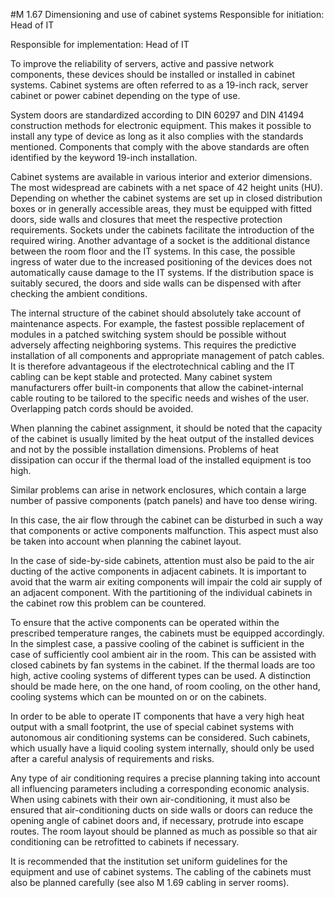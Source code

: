 #M 1.67 Dimensioning and use of cabinet systems
Responsible for initiation: Head of IT

Responsible for implementation: Head of IT

To improve the reliability of servers, active and passive network components, these devices should be installed or installed in cabinet systems. Cabinet systems are often referred to as a 19-inch rack, server cabinet or power cabinet depending on the type of use.

System doors are standardized according to DIN 60297 and DIN 41494 construction methods for electronic equipment. This makes it possible to install any type of device as long as it also complies with the standards mentioned. Components that comply with the above standards are often identified by the keyword 19-inch installation.

Cabinet systems are available in various interior and exterior dimensions. The most widespread are cabinets with a net space of 42 height units (HU). Depending on whether the cabinet systems are set up in closed distribution boxes or in generally accessible areas, they must be equipped with fitted doors, side walls and closures that meet the respective protection requirements. Sockets under the cabinets facilitate the introduction of the required wiring. Another advantage of a socket is the additional distance between the room floor and the IT systems. In this case, the possible ingress of water due to the increased positioning of the devices does not automatically cause damage to the IT systems. If the distribution space is suitably secured, the doors and side walls can be dispensed with after checking the ambient conditions.

The internal structure of the cabinet should absolutely take account of maintenance aspects. For example, the fastest possible replacement of modules in a patched switching system should be possible without adversely affecting neighboring systems. This requires the predictive installation of all components and appropriate management of patch cables. It is therefore advantageous if the electrotechnical cabling and the IT cabling can be kept stable and protected. Many cabinet system manufacturers offer built-in components that allow the cabinet-internal cable routing to be tailored to the specific needs and wishes of the user. Overlapping patch cords should be avoided.

When planning the cabinet assignment, it should be noted that the capacity of the cabinet is usually limited by the heat output of the installed devices and not by the possible installation dimensions. Problems of heat dissipation can occur if the thermal load of the installed equipment is too high.

Similar problems can arise in network enclosures, which contain a large number of passive components (patch panels) and have too dense wiring.

In this case, the air flow through the cabinet can be disturbed in such a way that components or active components malfunction. This aspect must also be taken into account when planning the cabinet layout.

In the case of side-by-side cabinets, attention must also be paid to the air ducting of the active components in adjacent cabinets. It is important to avoid that the warm air exiting components will impair the cold air supply of an adjacent component. With the partitioning of the individual cabinets in the cabinet row this problem can be countered.

To ensure that the active components can be operated within the prescribed temperature ranges, the cabinets must be equipped accordingly. In the simplest case, a passive cooling of the cabinet is sufficient in the case of sufficiently cool ambient air in the room. This can be assisted with closed cabinets by fan systems in the cabinet. If the thermal loads are too high, active cooling systems of different types can be used. A distinction should be made here, on the one hand, of room cooling, on the other hand, cooling systems which can be mounted on or on the cabinets.

In order to be able to operate IT components that have a very high heat output with a small footprint, the use of special cabinet systems with autonomous air conditioning systems can be considered. Such cabinets, which usually have a liquid cooling system internally, should only be used after a careful analysis of requirements and risks.

Any type of air conditioning requires a precise planning taking into account all influencing parameters including a corresponding economic analysis. When using cabinets with their own air-conditioning, it must also be ensured that air-conditioning ducts on side walls or doors can reduce the opening angle of cabinet doors and, if necessary, protrude into escape routes. The room layout should be planned as much as possible so that air conditioning can be retrofitted to cabinets if necessary.

It is recommended that the institution set uniform guidelines for the equipment and use of cabinet systems. The cabling of the cabinets must also be planned carefully (see also M 1.69 cabling in server rooms).




